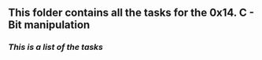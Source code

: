 ## **This folder contains all the tasks for the 0x14. C - Bit manipulation**   
### *This is a list of the tasks*
